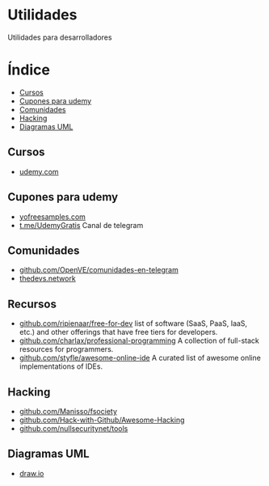 # Utilidades
Utilidades para desarrolladores

Índice
=================

   * [Cursos](#cursos)
   * [Cupones para udemy](#cupones-para-udemy)
   * [Comunidades](#comunidades)
   * [Hacking](#hacking)
   * [Diagramas UML](#diagramas-uml)


## Cursos

  * [udemy.com](https://www.udemy.com/)

## Cupones para udemy

  * [yofreesamples.com](https://yofreesamples.com/courses/free-discounted-udemy-courses-list/)
  * [t.me/UdemyGratis](https://t.me/UdemyGratis) Canal de telegram
 
## Comunidades
 
  * [github.com/OpenVE/comunidades-en-telegram](https://github.com/OpenVE/comunidades-en-telegram)
  * [thedevs.network](https://thedevs.network/)

## Recursos

  * [github.com/ripienaar/free-for-dev](https://github.com/ripienaar/free-for-dev) list of software (SaaS, PaaS, IaaS, etc.) and other offerings that have free tiers for developers.
  * [github.com/charlax/professional-programming](https://github.com/charlax/professional-programming) A collection of full-stack resources for programmers.
  * [github.com/styfle/awesome-online-ide](https://github.com/styfle/awesome-online-ide) A curated list of awesome online implementations of IDEs.

## Hacking

  * [github.com/Manisso/fsociety](https://github.com/Manisso/fsociety)
  * [github.com/Hack-with-Github/Awesome-Hacking](https://github.com/Hack-with-Github/Awesome-Hacking)
  * [github.com/nullsecuritynet/tools](https://github.com/nullsecuritynet/tools)

## Diagramas UML

  * [draw.io](https://www.draw.io/)
